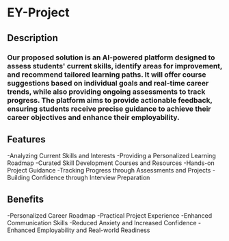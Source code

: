# **EY-Project**

## Description 
###    Our proposed solution is an AI-powered platform designed to assess students' current skills, identify areas for improvement, and recommend tailored learning paths. It will offer course suggestions based on individual goals and real-time career trends, while also providing ongoing assessments to track progress. The platform aims to provide actionable feedback, ensuring students receive precise guidance to achieve their career objectives and enhance their employability.

## Features 
-Analyzing Current Skills and Interests
-Providing a Personalized Learning Roadmap
-Curated Skill Development Courses and Resources
-Hands-on Project Guidance
-Tracking Progress through Assessments and Projects
-Building Confidence through Interview Preparation

## Benefits
 -Personalized Career Roadmap
 -Practical Project Experience
 -Enhanced Communication Skills
 -Reduced Anxiety and Increased Confidence
 -Enhanced Employability and Real-world Readiness